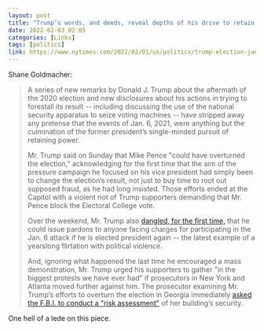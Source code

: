 ```yaml
---
layout: post
title: "Trump’s words, and deeds, reveal depths of his drive to retain power"
date: 2022-02-03 02:05
categories: [Links]
tags: [politics]
link: https://www.nytimes.com/2022/02/01/us/politics/trump-election-jan-6-voting-machines.html
---
```


Shane Goldmacher:

>A series of new remarks by Donald J. Trump about the aftermath of the 2020 election and new disclosures about his actions in trying to forestall its result -- including discussing the use of the national security apparatus to seize voting machines -- have stripped away any pretense that the events of Jan. 6, 2021, were anything but the culmination of the former president’s single-minded pursuit of retaining power.
>
>Mr. Trump said on Sunday that Mike Pence "could have overturned the election," acknowledging for the first time that the aim of the pressure campaign he focused on his vice president had simply been to change the election’s result, not just to buy time to root out supposed fraud, as he had long insisted. Those efforts ended at the Capitol with a violent riot of Trump supporters demanding that Mr. Pence block the Electoral College vote.
>
>Over the weekend, Mr. Trump also  [dangled, for the first time,](https://www.nytimes.com/2022/01/30/us/politics/trump-speech-texas.html)  that he could issue pardons to anyone facing charges for participating in the Jan. 6 attack if he is elected president again -- the latest example of a yearslong flirtation with political violence.
>
>And, ignoring what happened the last time he encouraged a mass demonstration, Mr. Trump urged his supporters to gather "in the biggest protests we have ever had" if prosecutors in New York and Atlanta moved further against him. The prosecutor examining Mr. Trump’s efforts to overturn the election in Georgia immediately  [asked the F.B.I. to conduct a "risk assessment"](https://www.nytimes.com/2022/01/31/us/trump-fbi-georgia.html)  of her building’s security.

One hell of a lede on this piece.
